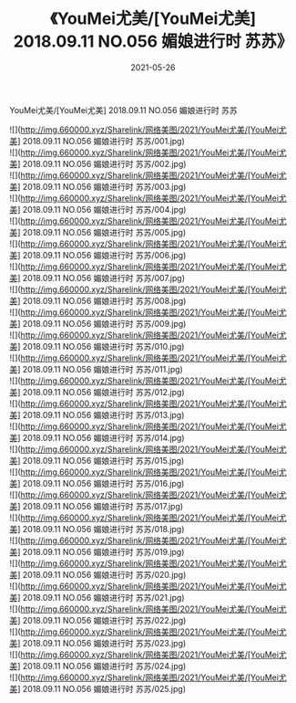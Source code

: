 ﻿---
layout: post
title:  《YouMei尤美/[YouMei尤美] 2018.09.11 NO.056 媚娘进行时 苏苏》
date:   2021-05-26
img: http://img.660000.xyz/Sharelink/网络美图/2021/YouMei尤美/[YouMei尤美] 2018.09.11 NO.056 媚娘进行时 苏苏/000.jpg
categories: [美女, 清纯, 唯美]
---

YouMei尤美/[YouMei尤美] 2018.09.11 NO.056 媚娘进行时 苏苏

 ![](http://img.660000.xyz/Sharelink/网络美图/2021/YouMei尤美/[YouMei尤美] 2018.09.11 NO.056 媚娘进行时 苏苏/001.jpg) <br>![](http://img.660000.xyz/Sharelink/网络美图/2021/YouMei尤美/[YouMei尤美] 2018.09.11 NO.056 媚娘进行时 苏苏/002.jpg) <br>![](http://img.660000.xyz/Sharelink/网络美图/2021/YouMei尤美/[YouMei尤美] 2018.09.11 NO.056 媚娘进行时 苏苏/003.jpg) <br>![](http://img.660000.xyz/Sharelink/网络美图/2021/YouMei尤美/[YouMei尤美] 2018.09.11 NO.056 媚娘进行时 苏苏/004.jpg) <br>![](http://img.660000.xyz/Sharelink/网络美图/2021/YouMei尤美/[YouMei尤美] 2018.09.11 NO.056 媚娘进行时 苏苏/005.jpg) <br>![](http://img.660000.xyz/Sharelink/网络美图/2021/YouMei尤美/[YouMei尤美] 2018.09.11 NO.056 媚娘进行时 苏苏/006.jpg) <br>![](http://img.660000.xyz/Sharelink/网络美图/2021/YouMei尤美/[YouMei尤美] 2018.09.11 NO.056 媚娘进行时 苏苏/007.jpg) <br>![](http://img.660000.xyz/Sharelink/网络美图/2021/YouMei尤美/[YouMei尤美] 2018.09.11 NO.056 媚娘进行时 苏苏/008.jpg) <br>![](http://img.660000.xyz/Sharelink/网络美图/2021/YouMei尤美/[YouMei尤美] 2018.09.11 NO.056 媚娘进行时 苏苏/009.jpg) <br>![](http://img.660000.xyz/Sharelink/网络美图/2021/YouMei尤美/[YouMei尤美] 2018.09.11 NO.056 媚娘进行时 苏苏/010.jpg) <br>![](http://img.660000.xyz/Sharelink/网络美图/2021/YouMei尤美/[YouMei尤美] 2018.09.11 NO.056 媚娘进行时 苏苏/011.jpg) <br>![](http://img.660000.xyz/Sharelink/网络美图/2021/YouMei尤美/[YouMei尤美] 2018.09.11 NO.056 媚娘进行时 苏苏/012.jpg) <br>![](http://img.660000.xyz/Sharelink/网络美图/2021/YouMei尤美/[YouMei尤美] 2018.09.11 NO.056 媚娘进行时 苏苏/013.jpg) <br>![](http://img.660000.xyz/Sharelink/网络美图/2021/YouMei尤美/[YouMei尤美] 2018.09.11 NO.056 媚娘进行时 苏苏/014.jpg) <br>![](http://img.660000.xyz/Sharelink/网络美图/2021/YouMei尤美/[YouMei尤美] 2018.09.11 NO.056 媚娘进行时 苏苏/015.jpg) <br>![](http://img.660000.xyz/Sharelink/网络美图/2021/YouMei尤美/[YouMei尤美] 2018.09.11 NO.056 媚娘进行时 苏苏/016.jpg) <br>![](http://img.660000.xyz/Sharelink/网络美图/2021/YouMei尤美/[YouMei尤美] 2018.09.11 NO.056 媚娘进行时 苏苏/017.jpg) <br>![](http://img.660000.xyz/Sharelink/网络美图/2021/YouMei尤美/[YouMei尤美] 2018.09.11 NO.056 媚娘进行时 苏苏/018.jpg) <br>![](http://img.660000.xyz/Sharelink/网络美图/2021/YouMei尤美/[YouMei尤美] 2018.09.11 NO.056 媚娘进行时 苏苏/019.jpg) <br>![](http://img.660000.xyz/Sharelink/网络美图/2021/YouMei尤美/[YouMei尤美] 2018.09.11 NO.056 媚娘进行时 苏苏/020.jpg) <br>![](http://img.660000.xyz/Sharelink/网络美图/2021/YouMei尤美/[YouMei尤美] 2018.09.11 NO.056 媚娘进行时 苏苏/021.jpg) <br>![](http://img.660000.xyz/Sharelink/网络美图/2021/YouMei尤美/[YouMei尤美] 2018.09.11 NO.056 媚娘进行时 苏苏/022.jpg) <br>![](http://img.660000.xyz/Sharelink/网络美图/2021/YouMei尤美/[YouMei尤美] 2018.09.11 NO.056 媚娘进行时 苏苏/023.jpg) <br>![](http://img.660000.xyz/Sharelink/网络美图/2021/YouMei尤美/[YouMei尤美] 2018.09.11 NO.056 媚娘进行时 苏苏/024.jpg) <br>![](http://img.660000.xyz/Sharelink/网络美图/2021/YouMei尤美/[YouMei尤美] 2018.09.11 NO.056 媚娘进行时 苏苏/025.jpg) <br>